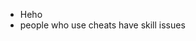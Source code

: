 - Heho
- people who use cheats have skill issues

<!---
PUntrhose/PUntrhose is a ✨ special ✨ repository because its `README.md` (this file) appears on your GitHub profile.
You can click the Preview link to take a look at your changes.
--->
